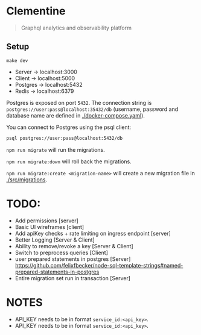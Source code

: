 # Clementine

> Graphql analytics and observability platform

## Setup

```
make dev
```

- Server -> localhost:3000
- Client -> localhost:5000
- Postgres -> localhost:5432
- Redis -> localhost:6379

Postgres is exposed on port `5432`. The connection string is `postgres://user:pass@localhost:35432/db` (username, password and database name are defined in [./docker-compose.yaml](./docker-compose.yaml)).

You can connect to Postgres using the psql client:

```sh
psql postgres://user:pass@localhost:5432/db
```

`npm run migrate` will run the migrations.

`npm run migrate:down` will roll back the migrations.

`npm run migrate:create <migration-name>` will create a new migration file in [./src/migrations](./src/migrations).

# TODO:

- Add permissions [server]
- Basic UI wireframes [client]
- Add apiKey checks + rate limiting on ingress endpoint [server]
- Better Logging [Server & Client]
- Ability to remove/revoke a key [Server & Client]
- Switch to preprocess queries [Client]
- user prepared statements in postgres [Server] https://github.com/felixfbecker/node-sql-template-strings#named-prepared-statements-in-postgres
- Entire migration set run in transaction [Server]

# NOTES

- API_KEY needs to be in format `service_id:<api_key>`.
- API_KEY needs to be in format `service_id:<api_key>`.

